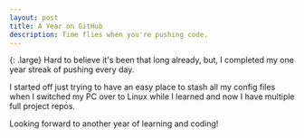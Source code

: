 ```yaml
---
layout: post
title: A Year on GitHub
description: Time flies when you're pushing code.
---
```

{: .large}
Hard to believe it's been that long already, but, I completed my one year streak of pushing every day.

I started off just trying to have an easy place to stash all my config files when I switched my PC over to Linux while I learned and now I have multiple full project repos.

Looking forward to another year of learning and coding!
